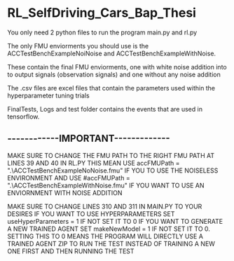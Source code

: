 # RL_SelfDriving_Cars_Bap_Thesi
You only need 2 python files to run the program main.py and rl.py

The only FMU enviorments you should use is the ACCTestBenchExampleNoiNoise and ACCTestBenchExampleWithNoise. 

These contain the final FMU enviorments, one with white noise addition into to output signals (observation signals) and one without any noise addition

The .csv files are excel files that contain the parameters used within the hyperparameter tuning trials

FinalTests, Logs and test folder contains the events that are used in tensorflow.



------------IMPORTANT-------------
----------------------------------

MAKE SURE TO CHANGE THE FMU PATH TO THE RIGHT FMU PATH AT LINES 39 AND 40 IN RL.PY
THIS MEAN USE accFMUPath = ".\ACCTestBenchExampleNoNoise.fmu" IF YOU TO USE THE NOISELESS ENVIRONMENT
AND USE #accFMUPath = ".\ACCTestBenchExampleWithNoise.fmu" IF YOU WANT TO USE AN ENVIORNMENT WITH NOISE ADDITION






MAKE SURE TO CHANGE LINES 310 AND 311 IN MAIN.PY TO YOUR DESIRES
IF YOU WANT TO USE HYPERPARAMETERS SET useHyperParameters = 1 IF NOT SET IT TO 0
IF YOU WANT TO GENERATE A NEW TRAINED AGENT SET makeNewModel = 1 IF NOT SET IT TO 0. SETTING THIS TO 0 MEANS THE PROGRAM WILL DIRECTLY USE A TRAINED AGENT ZIP TO RUN THE TEST INSTEAD OF TRAINING A NEW ONE FIRST AND THEN RUNNING THE TEST

